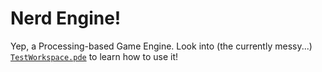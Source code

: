# Nerd Engine!
Yep, a Processing-based Game Engine. Look into (the currently messy...) [`TestWorkspace.pde`](https://github.com/Brahvim/GameEngine/blob/main/TestWorkspace.pde) to learn how to use it!
